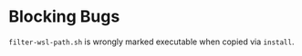 <!-- SPDX-License-Identifier: 0BSD -->

# Blocking Bugs

`filter-wsl-path.sh` is wrongly marked executable when copied via `install`.

